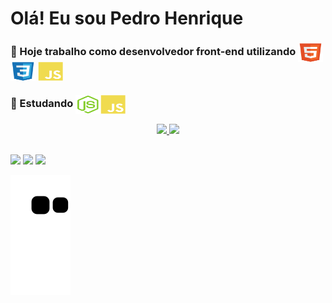 # Olá! Eu sou Pedro Henrique

<h3> 🎯 Hoje trabalho como desenvolvedor front-end utilizando 
  <img align="center" alt="HTML" height="30" width="40" src="https://raw.githubusercontent.com/devicons/devicon/master/icons/html5/html5-original.svg">
  <img align="center" alt="CSS" height="30" width="40" src="https://raw.githubusercontent.com/devicons/devicon/master/icons/css3/css3-original.svg">
  <img align="center" alt="Js" height="30" width="40" src="https://raw.githubusercontent.com/devicons/devicon/master/icons/javascript/javascript-plain.svg">
  </h2>
<h3> 🧠 Estudando <img align="center" alt="NodeJS" height="30" width="40" src="https://raw.githubusercontent.com/devicons/devicon/master/icons/nodejs/nodejs-original.svg"><img align="center" alt="TJavaScript" height="30" width="40" src="https://raw.githubusercontent.com/devicons/devicon/master/icons/javascript/javascript-plain.svg"></h3>


<div align="center">
  <a href="https://github.com/PedroH-araujo">
  <img height="160em"  src="https://github-readme-stats.vercel.app/api?username=PedroH-araujo&show_icons=true&theme=radical"/>
  <img height="160em"  src="https://github-readme-stats.vercel.app/api/top-langs/?username=PedroH-araujo&layout=compact&theme=radical"/>
</div>

##

<div> 
  <a href = "https://web.whatsapp.com/send?phone=5567999001114"><img src="https://img.shields.io/badge/WhatsApp-25D366?style=for-the-badge&logo=whatsapp&logoColor=white" target="_blank"></a>
   <a href="https://www.linkedin.com/in/pedro-henrique-678618218/" target="_blank"><img src="https://img.shields.io/badge/-LinkedIn-%230077B5?style=for-the-badge&logo=linkedin&logoColor=white" target="_blank"></a> 
  <a href = "mailto:pedrohva.pba@gmail.com"><img src="https://img.shields.io/badge/-Gmail-%23333?style=for-the-badge&logo=gmail&logoColor=white" target="_blank"></a>
 
  ![Snake animation](https://github.com/PedroH-araujo/PedroH-araujo/blob/output/github-contribution-grid-snake.svg)
</div>
